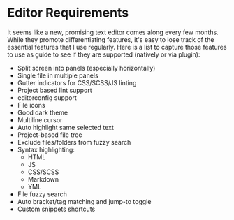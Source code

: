 # Editor Requirements
It seems like a new, promising text editor comes along every few months. While they promote differentiating features, it's easy to lose track of the essential features that I use regularly. Here is a list to capture those features to use as guide to see if they are supported (natively or via plugin):

* Split screen into panels (especially horizontally)
* Single file in multiple panels
* Gutter indicators for CSS/SCSS/JS linting
* Project based lint support
* editorconfig support
* File icons
* Good dark theme
* Multiline cursor
* Auto highlight same selected text
* Project-based file tree
* Exclude files/folders from fuzzy search
* Syntax highlighting:
    * HTML
    * JS
    * CSS/SCSS
    * Markdown
    * YML
* File fuzzy search
* Auto bracket/tag matching and jump-to toggle
* Custom snippets shortcuts
